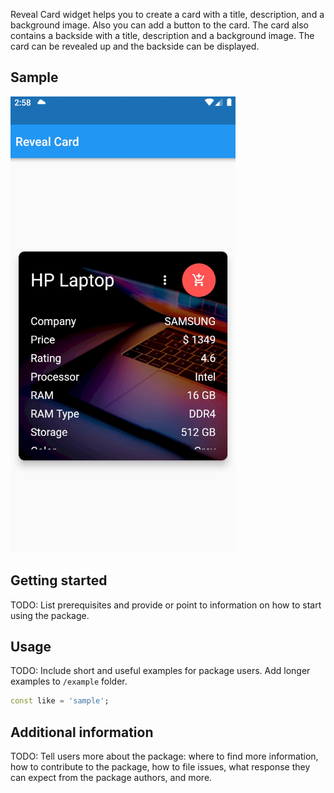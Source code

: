 Reveal Card widget helps you to create a card with a title, description, and a background image. Also you can add a button to the card. The card also contains a backside with a title, description and a background image. The card can be revealed up and the backside can be displayed.

## Sample

![](assets/20220504_150008_Reveal_Card.gif)

## Getting started

TODO: List prerequisites and provide or point to information on how to
start using the package.

## Usage

TODO: Include short and useful examples for package users. Add longer examples
to `/example` folder.

```dart
const like = 'sample';
```

## Additional information

TODO: Tell users more about the package: where to find more information, how to
contribute to the package, how to file issues, what response they can expect
from the package authors, and more.
